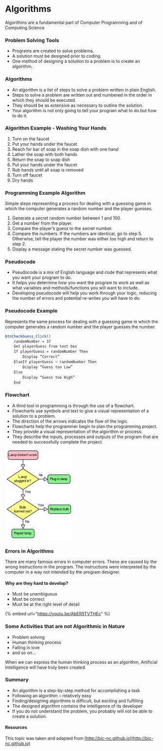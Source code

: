 # Algorithms

Algorithms are a fundamental part of Computer Programming and of Computing Science

### Problem Solving Tools

* Programs are created to solve problems.
* A solution must be designed prior to coding. 
* One method of designing a solution to a problem is to create an algorithm.

### Algorithms

* An algorithm is a list of steps to solve a problem written in plain English. 
* Steps to solve a problem are written out and numbered in the order in which they should be executed. 
* They should be as extensive as necessary to outline the solution. 
* Your algorithm is not only going to tell your program what to do but how to do it.

### Algorithm Example - Washing Your Hands

1. Turn on the faucet
2. Put your hands under the faucet
3. Reach for bar of soap in the soap dish with one hand
4. Lather the soap with both hands 
5. Return the soap to soap dish
6. Put your hands under the faucet
7. Rub hands until all soap is removed
8. Turn off faucet
9. Dry hands 

### Programming Example Algorithm

Simple steps representing a process for dealing with a guessing game in which the computer generates a random number and the player guesses. 

1. Generate a secret random number between 1 and 100. 
2. Get a number from the player. 
3. Compare the player’s guess to the secret number. 
4. Compare the numbers. If the numbers are identical, go to step 5. Otherwise, tell the player the number was either too high and return to step 2. 
5. Display a message stating the secret number was guessed.

### Pseudocode

* Pseudocode is a mix of English language and code that represents what you want your program to do. 
* It helps you determine how you want the program to work as well as what variables and methods/functions you will want to include. 
* Developing pseudocode will help you work through your logic, reducing the number of errors and potential re-writes you will have to do.

### Pseudocode Example

Represents the same process for dealing with a guessing game in which the computer generates a random number and the player guesses the number.

```bash
btnCheckGuess_Click() 
    randomNumber = 37 
    Get playerGuess from text box 
    If playerGuess = randomNumber Then 
        Display “Correct” 
    ElseIf playerGuess < randomNumber Then 
        Display “Guess too Low” 
    Else 
        Display “Guess too High” 
    End
```

### Flowchart

* A third tool in programming is through the use of a flowchart. 
* Flowcharts use symbols and text to give a visual representation of a solution to a problem.
* The direction of the arrows indicates the flow of the logic.
* Flowcharts help the programmer begin to plan the programming project. 
* They provide a visual representation of the algorithm or process. 
* They describe the inputs, processes and outputs of the program that are needed to successfully complete the project.

![](.gitbook/assets/image%20%2827%29.png)

### Errors in Algorithms

There are many famous errors in computer errors. These are caused by the wrong instructions in the program. The instructions were interpreted by the computer in a way not intended by the program designer.

#### Why are they hard to develop? 

* Must be unambiguous 
* Must be correct 
* Must be at the right level of detail

{% embed url="https://youtu.be/AbER5TVTHEc" %}

### Some Activities that are not Algorithmic in Nature

* Problem solving 
* Human thinking process 
* Falling in love 
* and so on…

When we can express the human thinking process as an algorithm, Artificial Intelligence will have truly been created.

### Summary

* An algorithm is a step-by-step method for accomplishing a task
* Following an algorithm ◦ relatively easy
* Finding/designing algorithms is difficult, but exciting and fulfilling
* The designed algorithm contains the intelligence of its developer
* If you do not understand the problem, you probably will not be able to create a solution. 

#### Resources

This topic was taken and adapted from [http://bjc-nc.github.io](http://bjc-nc.github.io)

